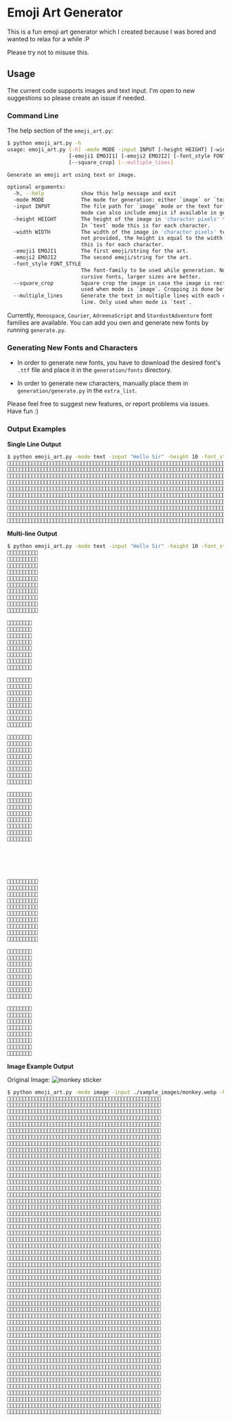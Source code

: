 # Emoji Art Generator
This is a fun emoji art generator which I created because I was bored and wanted to relax for a while :P

Please try not to misuse this. 

## Usage
The current code supports images and text input. I'm open to new suggestions so please create an issue if needed.

### Command Line

The help section of the `emoji_art.py`:

```bash
$ python emoji_art.py -h
usage: emoji_art.py [-h] -mode MODE -input INPUT [-height HEIGHT] [-width WIDTH]
                    [-emoji1 EMOJI1] [-emoji2 EMOJI2] [-font_style FONT_STYLE]
                    [--square_crop] [--multiple_lines]

Generate an emoji art using text or image.

optional arguments:
  -h, --help            show this help message and exit
  -mode MODE            The mode for generation: either `image` or `text`.
  -input INPUT          The file path for `image` mode or the text for `text` mode. Text
                        mode can also include emojis if available in generated data.
  -height HEIGHT        The height of the image in 'character pixels' to be generated.
                        In `text` mode this is for each character.
  -width WIDTH          The width of the image in 'character pixels' to be generated. If
                        not provided, the height is equal to the width. In `text` mode
                        this is for each character.
  -emoji1 EMOJI1        The first emoji/string for the art.
  -emoji2 EMOJI2        The second emoji/string for the art.
  -font_style FONT_STYLE
                        The font-family to be used while generation. Note that with
                        cursive fonts, larger sizes are better.
  --square_crop         Square crop the image in case the image is rectangular. Only
                        used when mode is `image`. Cropping is done before generation.
  --multiple_lines      Generate the text in multiple lines with each character in a new
                        line. Only used when mode is `text`.

```
Currently, `Monospace`, `Courier`, `AdreenaScript` and `StardustAdventure` font families are available. You can add you own and generate new fonts by running `generate.py`.
### Generating New Fonts and Characters
- In order to generate new fonts, you have to download the desired font's `.ttf` file and place it in the `generation/fonts` directory.

- In order to generate new characters, manually place them in `generation/generate.py` in the `extra_list`.

Please feel free to suggest new features, or report problems via issues. Have fun :)

### Output Examples

**Single Line Output**

```bash
$ python emoji_art.py -mode text -input "Hello Sir" -height 10 -font_style Monospace
🤍🤍🤍🤍🤍🤍🤍🤍🤍🤍🤍🤍🤍🤍🤍🤍🤍🤍🤍🤍🤍🤍🤍🤍🤍🤍🤍🤍🤍🤍🤍🤍🤍🤍🤍🤍🤍🤍🤍🤍🤍🤍🤍🤍🤍🤍🤍🤍🤍🤍🤍🤍🤍🤍🤍🤍🤍🤍🤍🤍🤍🤍🤍🤍🤍🤍🤍🤍🤍🤍🤍🤍🤍🤍🤍🤍🤍🤍🤍🤍🤍🤍🤍🤍🤍🤍🤍🤍🤍🤍
🤍🖤🤍🤍🤍🤍🤍🤍🖤🤍🤍🤍🤍🤍🤍🤍🤍🤍🤍🤍🤍🤍🤍🤍🤍🤍🤍🤍🤍🤍🤍🤍🤍🤍🤍🤍🤍🤍🤍🤍🤍🤍🤍🤍🤍🤍🤍🤍🤍🤍🤍🤍🤍🤍🤍🤍🤍🤍🤍🤍🤍🤍🖤🤍🤍🤍🤍🖤🖤🤍🤍🤍🤍🤍🤍🤍🤍🤍🤍🤍🤍🤍🤍🤍🤍🤍🤍🤍🤍🤍
🤍🖤🤍🤍🤍🤍🤍🤍🖤🤍🤍🤍🤍🤍🤍🤍🤍🤍🤍🤍🤍🤍🤍🤍🤍🤍🤍🤍🤍🤍🤍🤍🤍🤍🤍🤍🤍🤍🤍🤍🤍🤍🤍🤍🤍🤍🤍🤍🤍🤍🤍🤍🤍🤍🤍🤍🤍🤍🤍🤍🤍🖤🤍🤍🤍🤍🤍🤍🖤🤍🤍🤍🤍🤍🤍🤍🤍🤍🤍🤍🤍🤍🤍🤍🤍🤍🤍🤍🤍🤍
🤍🖤🤍🤍🤍🤍🤍🤍🖤🤍🤍🤍🤍🤍🖤🤍🤍🤍🤍🤍🤍🤍🤍🤍🤍🖤🖤🤍🤍🤍🤍🤍🤍🤍🤍🖤🖤🤍🤍🤍🤍🤍🤍🤍🤍🤍🤍🤍🤍🤍🤍🤍🤍🤍🤍🤍🤍🤍🤍🤍🤍🖤🤍🤍🤍🤍🤍🤍🤍🤍🤍🤍🤍🤍🤍🤍🤍🤍🤍🤍🤍🤍🤍🤍🖤🤍🤍🤍🤍🤍
🤍🖤🤍🤍🤍🤍🤍🤍🖤🤍🤍🤍🤍🖤🤍🤍🤍🤍🖤🤍🤍🤍🤍🤍🤍🖤🖤🤍🤍🤍🤍🤍🤍🤍🤍🖤🖤🤍🤍🤍🤍🤍🤍🖤🤍🤍🤍🤍🖤🤍🤍🤍🤍🤍🤍🤍🤍🤍🤍🤍🤍🤍🤍🖤🖤🤍🤍🤍🤍🤍🤍🤍🤍🖤🖤🖤🖤🤍🤍🤍🤍🤍🤍🤍🖤🖤🤍🤍🤍🤍
🤍🖤🤍🤍🤍🤍🤍🤍🖤🤍🤍🤍🤍🤍🤍🤍🤍🤍🤍🤍🤍🤍🤍🤍🤍🖤🖤🤍🤍🤍🤍🤍🤍🤍🤍🖤🖤🤍🤍🤍🤍🤍🤍🤍🤍🤍🤍🤍🤍🤍🤍🤍🤍🤍🤍🤍🤍🤍🤍🤍🤍🤍🤍🤍🤍🤍🤍🖤🤍🤍🤍🤍🤍🤍🤍🖤🖤🤍🤍🤍🤍🤍🤍🤍🖤🤍🤍🤍🤍🤍
🤍🖤🤍🤍🤍🤍🤍🤍🖤🤍🤍🤍🤍🤍🤍🤍🤍🤍🤍🤍🤍🤍🤍🤍🤍🖤🖤🤍🤍🤍🤍🤍🤍🤍🤍🖤🖤🤍🤍🤍🤍🤍🤍🤍🤍🤍🤍🤍🤍🤍🤍🤍🤍🤍🤍🤍🤍🤍🤍🤍🤍🤍🤍🤍🤍🤍🤍🤍🖤🤍🤍🤍🤍🤍🤍🖤🖤🤍🤍🤍🤍🤍🤍🤍🖤🤍🤍🤍🤍🤍
🤍🖤🤍🤍🤍🤍🤍🤍🖤🤍🤍🤍🤍🖤🤍🤍🤍🤍🤍🤍🤍🤍🤍🤍🤍🖤🖤🤍🤍🤍🤍🤍🤍🤍🤍🖤🖤🤍🤍🤍🤍🤍🤍🖤🤍🤍🤍🤍🖤🤍🤍🤍🤍🤍🤍🤍🤍🤍🤍🤍🤍🖤🤍🤍🤍🤍🤍🤍🖤🤍🤍🤍🤍🤍🤍🖤🖤🤍🤍🤍🤍🤍🤍🤍🖤🤍🤍🤍🤍🤍
🤍🖤🤍🤍🤍🤍🤍🤍🖤🤍🤍🤍🤍🤍🖤🤍🤍🤍🖤🤍🤍🤍🤍🤍🤍🖤🖤🤍🤍🤍🤍🤍🤍🤍🤍🖤🖤🤍🤍🤍🤍🤍🤍🤍🤍🤍🤍🤍🤍🤍🤍🤍🤍🤍🤍🤍🤍🤍🤍🤍🤍🖤🖤🤍🤍🤍🤍🖤🤍🤍🤍🤍🤍🤍🤍🖤🖤🤍🤍🤍🤍🤍🤍🤍🖤🤍🤍🤍🤍🤍
🤍🤍🤍🤍🤍🤍🤍🤍🤍🤍🤍🤍🤍🤍🤍🤍🤍🤍🤍🤍🤍🤍🤍🤍🤍🤍🤍🤍🤍🤍🤍🤍🤍🤍🤍🤍🤍🤍🤍🤍🤍🤍🤍🤍🤍🤍🤍🤍🤍🤍🤍🤍🤍🤍🤍🤍🤍🤍🤍🤍🤍🤍🤍🤍🤍🤍🤍🤍🤍🤍🤍🤍🤍🤍🤍🤍🤍🤍🤍🤍🤍🤍🤍🤍🤍🤍🤍🤍🤍🤍

```

**Multi-line Output**

```bash
$ python emoji_art.py -mode text -input "Hello Sir" -height 10 -font_style Monospace --multiple_lines
🤍🤍🤍🤍🤍🤍🤍🤍🤍🤍
🤍🖤🤍🤍🤍🤍🤍🤍🖤🤍
🤍🖤🤍🤍🤍🤍🤍🤍🖤🤍
🤍🖤🤍🤍🤍🤍🤍🤍🖤🤍
🤍🖤🖤🖤🖤🖤🖤🖤🖤🤍
🤍🖤🤍🤍🤍🤍🤍🤍🖤🤍
🤍🖤🤍🤍🤍🤍🤍🤍🖤🤍
🤍🖤🤍🤍🤍🤍🤍🤍🖤🤍
🤍🖤🤍🤍🤍🤍🤍🤍🖤🤍
🤍🤍🤍🤍🤍🤍🤍🤍🤍🤍

🤍🤍🤍🤍🤍🤍🤍🤍
🤍🤍🖤🤍🤍🖤🖤🤍
🤍🖤🤍🤍🤍🤍🖤🤍
🤍🖤🖤🖤🖤🖤🖤🤍
🤍🖤🤍🤍🤍🤍🤍🤍
🤍🖤🤍🤍🤍🤍🤍🤍
🤍🤍🖤🤍🤍🖤🖤🤍
🤍🤍🤍🤍🖤🤍🤍🤍

🤍🖤🖤🖤🖤🤍🤍🤍
🤍🤍🤍🖤🖤🤍🤍🤍
🤍🤍🤍🖤🖤🤍🤍🤍
🤍🤍🤍🖤🖤🤍🤍🤍
🤍🤍🤍🖤🖤🤍🤍🤍
🤍🤍🤍🖤🖤🤍🤍🤍
🤍🤍🤍🖤🖤🤍🤍🤍
🤍🖤🖤🖤🖤🖤🖤🤍

🤍🖤🖤🖤🖤🤍🤍🤍
🤍🤍🤍🖤🖤🤍🤍🤍
🤍🤍🤍🖤🖤🤍🤍🤍
🤍🤍🤍🖤🖤🤍🤍🤍
🤍🤍🤍🖤🖤🤍🤍🤍
🤍🤍🤍🖤🖤🤍🤍🤍
🤍🤍🤍🖤🖤🤍🤍🤍
🤍🖤🖤🖤🖤🖤🖤🤍

🤍🤍🤍🤍🤍🤍🤍🤍
🤍🖤🖤🤍🤍🖤🖤🤍
🤍🖤🤍🤍🤍🤍🖤🤍
🤍🖤🤍🤍🤍🤍🖤🤍
🤍🖤🤍🤍🤍🤍🖤🤍
🤍🖤🤍🤍🤍🤍🖤🤍
🤍🖤🖤🤍🤍🖤🖤🤍
🤍🤍🤍🤍🤍🤍🤍🤍






🤍🤍🤍🤍🖤🤍🤍🤍🤍🤍
🤍🖤🖤🤍🤍🤍🖤🖤🖤🤍
🤍🖤🤍🤍🤍🤍🤍🤍🖤🤍
🤍🖤🖤🤍🤍🤍🤍🤍🤍🤍
🤍🤍🖤🖤🖤🖤🤍🤍🤍🤍
🤍🤍🤍🤍🤍🤍🖤🖤🤍🤍
🤍🤍🤍🤍🤍🤍🤍🤍🖤🤍
🤍🖤🤍🤍🤍🤍🤍🤍🖤🤍
🤍🖤🖤🖤🤍🤍🤍🖤🖤🤍
🤍🤍🤍🤍🖤🖤🤍🤍🤍🤍

🤍🤍🤍🖤🖤🤍🤍🤍
🤍🤍🤍🤍🤍🤍🤍🤍
🤍🖤🖤🖤🖤🤍🤍🤍
🤍🤍🤍🖤🖤🤍🤍🤍
🤍🤍🤍🖤🖤🤍🤍🤍
🤍🤍🤍🖤🖤🤍🤍🤍
🤍🤍🤍🖤🖤🤍🤍🤍
🤍🖤🖤🖤🖤🖤🖤🤍

🤍🤍🤍🤍🤍🖤🤍🤍
🤍🤍🖤🤍🖤🤍🤍🤍
🤍🤍🖤🖤🤍🤍🤍🤍
🤍🤍🖤🤍🤍🤍🤍🤍
🤍🤍🖤🤍🤍🤍🤍🤍
🤍🤍🖤🤍🤍🤍🤍🤍
🤍🤍🖤🤍🤍🤍🤍🤍
🤍🤍🤍🤍🤍🤍🤍🤍
```

**Image Example Output**

Original Image:
![monkey sticker](./sample_images/monkey.webp)

```bash
$ python emoji_art.py -mode image -input ./sample_images/monkey.webp -height 50
🤍🤍🤍🤍🤍🤍🤍🤍🤍🤍🤍🤍🤍🤍🤍🤍🤍🤍🤍🤍🤍🤍🤍🤍🤍🤍🤍🤍🤍🤍🤍🤍🤍🤍🤍🤍🤍🤍🤍🤍🤍🤍🤍🤍🤍🤍🤍🤍🤍🤍
🤍🤍🤍🤍🤍🤍🤍🤍🤍🤍🤍🤍🤍🤍🤍🤍🤍🤍🤍🤍🤍🤍🤍🤍🤍🤍🤍🤍🤍🤍🤍🤍🤍🤍🤍🤍🤍🤍🤍🤍🤍🤍🤍🤍🤍🤍🤍🤍🤍🤍
🤍🤍🤍🤍🤍🤍🤍🤍🤍🤍🤍🤍🤍🤍🤍🤍🤍🤍🤍🤍🤍🤍🤍🤍🤍🤍🤍🤍🤍🤍🤍🤍🤍🤍🤍🤍🤍🤍🤍🤍🤍🤍🤍🤍🤍🤍🤍🤍🤍🤍
🤍🤍🤍🤍🤍🤍🤍🤍🤍🤍🤍🤍🤍🤍🤍🤍🤍🖤🖤🖤🤍🤍🤍🤍🤍🤍🤍🤍🤍🤍🤍🤍🤍🤍🤍🤍🤍🤍🤍🤍🤍🤍🤍🤍🤍🤍🤍🤍🤍🤍
🤍🤍🤍🤍🤍🤍🤍🤍🤍🤍🤍🤍🤍🤍🤍🤍🤍🤍🖤🖤🖤🤍🤍🤍🤍🤍🤍🤍🤍🤍🤍🤍🤍🤍🤍🤍🤍🤍🤍🤍🤍🤍🤍🤍🤍🤍🤍🤍🤍🤍
🤍🤍🤍🤍🤍🤍🤍🤍🤍🤍🤍🤍🤍🤍🤍🤍🤍🤍🖤🖤🖤🤍🤍🤍🤍🤍🤍🤍🤍🤍🤍🤍🤍🤍🤍🤍🤍🤍🤍🤍🤍🤍🤍🤍🤍🤍🤍🤍🤍🤍
🤍🤍🤍🤍🤍🤍🤍🤍🤍🤍🤍🤍🤍🤍🤍🖤🖤🤍🤍🖤🖤🤍🤍🤍🤍🤍🤍🤍🤍🤍🤍🤍🤍🤍🤍🤍🤍🤍🤍🤍🤍🤍🤍🤍🤍🤍🤍🤍🤍🤍
🤍🤍🤍🤍🤍🤍🤍🤍🤍🤍🤍🤍🤍🤍🤍🤍🖤🤍🤍🖤🖤🤍🤍🤍🤍🤍🤍🤍🤍🤍🤍🤍🤍🤍🤍🤍🤍🤍🤍🤍🤍🤍🤍🤍🤍🤍🤍🤍🤍🤍
🤍🤍🤍🤍🤍🤍🤍🤍🤍🤍🤍🤍🤍🤍🖤🖤🖤🖤🖤🖤🖤🖤🖤🖤🤍🤍🤍🤍🤍🤍🤍🤍🤍🤍🤍🤍🤍🤍🤍🤍🤍🤍🤍🤍🤍🤍🤍🤍🤍🤍
🤍🤍🤍🤍🤍🤍🤍🤍🤍🤍🤍🤍🖤🖤🖤🖤🖤🖤🖤🖤🖤🖤🖤🖤🖤🖤🤍🤍🤍🤍🤍🤍🤍🤍🤍🤍🤍🤍🤍🤍🤍🤍🤍🤍🤍🤍🤍🤍🤍🤍
🤍🤍🤍🤍🤍🤍🤍🤍🤍🤍🖤🖤🖤🖤🖤🖤🖤🖤🖤🖤🖤🖤🖤🖤🖤🖤🖤🤍🤍🤍🤍🤍🤍🤍🤍🤍🤍🤍🤍🤍🤍🤍🤍🤍🤍🤍🤍🤍🤍🤍
🤍🤍🤍🤍🤍🤍🤍🤍🤍🖤🖤🖤🖤🖤🖤🖤🖤🖤🖤🖤🖤🖤🖤🖤🖤🖤🖤🖤🤍🤍🤍🤍🤍🤍🤍🤍🤍🤍🤍🤍🤍🤍🤍🤍🤍🤍🤍🤍🤍🤍
🤍🤍🤍🤍🤍🤍🤍🤍🖤🖤🖤🖤🖤🖤🖤🖤🖤🖤🖤🖤🖤🖤🖤🖤🖤🖤🖤🖤🤍🤍🤍🤍🤍🤍🤍🤍🤍🤍🤍🤍🤍🤍🤍🤍🤍🤍🤍🤍🤍🤍
🤍🤍🤍🤍🤍🤍🤍🖤🖤🖤🖤🖤🖤🖤🖤🖤🖤🖤🖤🖤🖤🖤🖤🖤🖤🖤🖤🖤🖤🤍🤍🤍🤍🤍🤍🤍🤍🤍🤍🤍🤍🤍🤍🤍🤍🤍🤍🤍🤍🤍
🤍🤍🤍🤍🤍🤍🤍🖤🖤🖤🖤🖤🖤🖤🖤🖤🖤🖤🖤🖤🖤🖤🤍🖤🖤🖤🖤🖤🖤🤍🤍🖤🤍🤍🤍🤍🤍🤍🤍🤍🤍🤍🤍🤍🤍🤍🤍🤍🤍🤍
🤍🤍🤍🤍🤍🤍🖤🖤🖤🖤🖤🖤🖤🖤🖤🖤🖤🤍🖤🖤🖤🖤🖤🖤🖤🖤🖤🖤🖤🖤🖤🖤🖤🤍🤍🤍🤍🤍🤍🤍🤍🤍🤍🤍🤍🤍🤍🤍🤍🤍
🤍🤍🤍🤍🤍🤍🖤🖤🖤🖤🖤🖤🖤🖤🖤🖤🤍🖤🖤🖤🖤🖤🖤🖤🤍🤍🤍🤍🖤🖤🖤🖤🖤🖤🤍🤍🤍🤍🤍🤍🤍🤍🤍🤍🤍🤍🤍🤍🤍🤍
🤍🤍🤍🤍🤍🤍🖤🖤🖤🖤🖤🖤🖤🖤🖤🤍🖤🖤🖤🖤🖤🖤🖤🤍🤍🖤🖤🖤🤍🖤🤍🤍🖤🖤🤍🤍🤍🤍🤍🤍🤍🤍🤍🤍🤍🤍🤍🤍🤍🤍
🤍🤍🤍🤍🤍🖤🖤🖤🖤🖤🖤🖤🖤🖤🖤🖤🖤🖤🖤🖤🖤🖤🖤🤍🤍🖤🖤🖤🤍🖤🖤🤍🤍🖤🤍🤍🤍🤍🤍🤍🤍🤍🤍🤍🤍🤍🤍🤍🤍🤍
🤍🤍🤍🤍🤍🖤🖤🖤🖤🖤🖤🖤🖤🖤🖤🤍🤍🤍🤍🖤🖤🖤🖤🖤🤍🤍🤍🤍🤍🖤🖤🖤🖤🖤🤍🤍🤍🤍🤍🤍🤍🤍🤍🤍🤍🤍🤍🤍🤍🤍
🤍🤍🤍🤍🤍🖤🖤🖤🖤🖤🖤🖤🖤🖤🤍🤍🖤🖤🤍🖤🖤🖤🖤🤍🤍🖤🖤🤍🖤🖤🖤🤍🖤🖤🤍🤍🤍🤍🤍🤍🤍🤍🤍🤍🤍🤍🤍🤍🤍🤍
🤍🤍🤍🤍🤍🖤🖤🖤🖤🖤🖤🖤🖤🤍🤍🤍🖤🖤🤍🤍🖤🖤🖤🤍🤍🖤🖤🤍🖤🖤🖤🖤🖤🤍🤍🤍🤍🤍🤍🤍🤍🤍🤍🤍🤍🤍🤍🤍🤍🤍
🤍🤍🤍🤍🤍🖤🖤🖤🖤🖤🖤🖤🖤🤍🖤🤍🤍🤍🤍🤍🖤🖤🖤🖤🖤🤍🖤🖤🖤🖤🖤🖤🤍🤍🤍🤍🤍🤍🤍🤍🤍🤍🤍🤍🤍🤍🤍🤍🤍🤍
🤍🤍🤍🤍🤍🤍🤍🖤🖤🖤🖤🖤🖤🤍🤍🤍🤍🖤🤍🤍🖤🖤🖤🖤🖤🖤🖤🖤🖤🖤🖤🖤🤍🤍🤍🤍🤍🤍🤍🤍🤍🤍🤍🤍🤍🤍🤍🤍🤍🤍
🤍🤍🤍🤍🖤🖤🖤🖤🖤🖤🖤🖤🖤🤍🤍🖤🖤🖤🤍🖤🖤🖤🖤🖤🖤🖤🖤🖤🖤🖤🖤🖤🤍🤍🤍🤍🤍🤍🤍🤍🤍🤍🤍🤍🤍🤍🤍🤍🤍🤍
🤍🤍🤍🖤🖤🖤🖤🖤🖤🖤🖤🖤🖤🖤🖤🖤🖤🖤🖤🖤🖤🖤🖤🖤🖤🖤🖤🖤🖤🖤🖤🖤🤍🤍🤍🤍🤍🤍🤍🤍🤍🤍🤍🤍🤍🤍🤍🤍🤍🤍
🤍🤍🤍🖤🖤🖤🖤🖤🖤🖤🖤🖤🖤🖤🖤🖤🖤🤍🖤🖤🖤🖤🤍🤍🤍🖤🖤🖤🖤🖤🖤🤍🤍🤍🤍🤍🤍🤍🤍🤍🤍🤍🤍🤍🤍🤍🤍🤍🤍🤍
🤍🤍🤍🖤🖤🖤🤍🤍🖤🖤🖤🖤🖤🖤🖤🖤🖤🖤🖤🖤🤍🤍🖤🖤🤍🖤🖤🖤🖤🖤🖤🤍🤍🤍🤍🤍🤍🤍🤍🤍🤍🤍🤍🤍🤍🤍🤍🤍🤍🤍
🤍🤍🤍🖤🖤🖤🖤🖤🖤🖤🖤🖤🖤🖤🖤🖤🖤🖤🖤🖤🖤🖤🖤🖤🤍🖤🖤🖤🖤🖤🤍🤍🤍🤍🤍🤍🤍🤍🤍🤍🤍🤍🤍🤍🤍🤍🤍🤍🤍🤍
🤍🤍🤍🤍🖤🖤🖤🖤🖤🖤🖤🖤🖤🖤🖤🖤🖤🖤🖤🖤🖤🖤🖤🖤🤍🖤🖤🖤🖤🤍🤍🤍🤍🤍🤍🤍🤍🤍🤍🤍🤍🤍🤍🤍🤍🤍🤍🤍🤍🤍
🤍🤍🤍🤍🤍🖤🖤🖤🖤🖤🖤🖤🖤🖤🖤🖤🖤🖤🖤🖤🖤🖤🤍🖤🤍🖤🖤🖤🤍🤍🤍🤍🤍🤍🤍🤍🤍🤍🤍🤍🤍🤍🤍🤍🤍🤍🤍🤍🤍🤍
🤍🤍🤍🤍🤍🤍🤍🤍🖤🖤🖤🖤🖤🖤🖤🖤🖤🖤🖤🖤🖤🤍🖤🖤🤍🖤🖤🤍🖤🤍🤍🤍🤍🤍🤍🤍🤍🤍🤍🤍🤍🤍🤍🤍🤍🤍🤍🤍🤍🤍
🤍🤍🤍🤍🤍🤍🤍🤍🤍🖤🖤🖤🖤🖤🖤🖤🖤🖤🖤🖤🖤🤍🖤🖤🖤🖤🤍🖤🖤🤍🤍🤍🤍🤍🤍🤍🤍🤍🤍🤍🤍🤍🤍🤍🤍🤍🤍🤍🤍🤍
🤍🤍🤍🤍🤍🤍🤍🤍🤍🤍🖤🖤🖤🖤🖤🖤🖤🖤🖤🖤🖤🖤🤍🖤🖤🖤🖤🖤🖤🖤🖤🤍🤍🤍🤍🤍🤍🤍🤍🤍🤍🤍🤍🤍🤍🤍🤍🤍🤍🤍
🤍🤍🤍🤍🤍🤍🤍🤍🤍🤍🤍🤍🤍🖤🖤🖤🖤🤍🤍🤍🤍🖤🖤🤍🖤🖤🖤🖤🖤🖤🖤🖤🖤🤍🤍🤍🤍🤍🤍🤍🤍🤍🤍🤍🤍🤍🤍🤍🤍🤍
🤍🤍🤍🤍🤍🤍🤍🤍🤍🤍🤍🤍🤍🤍🤍🤍🤍🖤🖤🖤🖤🖤🖤🖤🖤🖤🖤🖤🖤🖤🖤🖤🖤🤍🤍🤍🤍🤍🤍🤍🤍🤍🤍🤍🤍🤍🤍🤍🤍🤍
🤍🤍🤍🤍🤍🤍🤍🤍🤍🤍🤍🤍🤍🤍🤍🤍🤍🤍🖤🖤🖤🤍🖤🤍🤍🖤🖤🖤🖤🤍🖤🖤🖤🖤🤍🤍🤍🤍🤍🤍🤍🤍🤍🤍🤍🤍🤍🤍🤍🤍
🤍🤍🤍🤍🤍🤍🤍🤍🤍🤍🤍🤍🤍🤍🤍🤍🤍🤍🖤🖤🖤🖤🖤🖤🖤🤍🖤🖤🤍🖤🖤🖤🖤🖤🤍🤍🤍🤍🤍🤍🖤🖤🖤🖤🤍🤍🤍🤍🤍🤍
🤍🤍🤍🤍🤍🤍🤍🤍🤍🤍🤍🤍🤍🤍🤍🤍🤍🤍🖤🖤🖤🖤🖤🖤🖤🖤🖤🖤🖤🖤🖤🖤🖤🖤🤍🤍🖤🖤🖤🖤🤍🤍🤍🤍🖤🖤🤍🤍🤍🤍
🤍🤍🤍🤍🤍🤍🤍🖤🖤🖤🖤🖤🖤🖤🖤🖤🖤🖤🖤🖤🖤🖤🖤🖤🖤🖤🖤🖤🖤🖤🖤🖤🖤🖤🤍🤍🤍🤍🖤🖤🖤🤍🖤🤍🖤🤍🖤🤍🤍🤍
🤍🤍🤍🤍🤍🤍🖤🖤🖤🖤🖤🖤🖤🖤🖤🤍🖤🖤🤍🖤🖤🖤🖤🖤🖤🖤🖤🖤🖤🖤🖤🖤🖤🖤🖤🤍🖤🖤🖤🖤🤍🖤🤍🖤🖤🖤🖤🤍🤍🤍
🤍🤍🤍🤍🤍🤍🖤🖤🖤🖤🖤🖤🖤🖤🤍🖤🖤🖤🤍🤍🖤🖤🖤🖤🖤🖤🖤🖤🖤🖤🖤🖤🖤🖤🖤🖤🖤🤍🤍🤍🤍🖤🤍🤍🤍🖤🤍🖤🤍🤍
🤍🤍🤍🤍🤍🤍🖤🖤🖤🖤🖤🖤🖤🖤🤍🤍🤍🖤🖤🤍🤍🖤🖤🖤🖤🖤🖤🖤🖤🖤🖤🖤🖤🖤🖤🖤🖤🤍🤍🤍🖤🤍🖤🖤🖤🤍🖤🖤🤍🤍
🤍🤍🤍🤍🤍🤍🤍🤍🤍🤍🤍🤍🤍🖤🖤🖤🖤🖤🖤🤍🖤🤍🤍🖤🖤🖤🖤🖤🤍🤍🖤🖤🖤🖤🖤🖤🖤🖤🤍🤍🖤🖤🖤🖤🖤🖤🖤🤍🤍🤍
🤍🤍🤍🤍🤍🤍🤍🤍🤍🤍🤍🤍🤍🤍🤍🖤🖤🖤🖤🤍🖤🖤🖤🖤🖤🖤🖤🖤🖤🖤🖤🤍🤍🤍🤍🤍🤍🖤🤍🤍🤍🤍🖤🖤🖤🤍🤍🤍🤍🤍
🤍🤍🤍🤍🤍🤍🤍🤍🤍🤍🤍🤍🤍🤍🤍🤍🤍🤍🖤🖤🤍🖤🖤🖤🖤🤍🖤🖤🖤🖤🖤🖤🖤🖤🖤🖤🖤🤍🤍🤍🤍🤍🤍🤍🤍🤍🤍🤍🤍🤍
🤍🤍🤍🤍🤍🤍🤍🤍🤍🤍🤍🤍🤍🤍🤍🤍🤍🤍🤍🖤🖤🖤🖤🖤🤍🤍🤍🤍🤍🤍🤍🤍🤍🤍🤍🤍🖤🖤🖤🤍🤍🤍🤍🤍🤍🤍🤍🤍🤍🤍
🤍🤍🤍🤍🤍🤍🤍🤍🤍🤍🤍🤍🤍🤍🤍🤍🤍🤍🤍🤍🤍🖤🖤🖤🖤🖤🖤🤍🤍🤍🤍🤍🤍🤍🤍🤍🤍🤍🤍🤍🤍🤍🤍🤍🤍🤍🤍🤍🤍🤍
🤍🤍🤍🤍🤍🤍🤍🤍🤍🤍🤍🤍🤍🤍🤍🤍🤍🤍🤍🤍🤍🤍🤍🤍🤍🤍🤍🤍🤍🤍🤍🤍🤍🤍🤍🤍🤍🤍🤍🤍🤍🤍🤍🤍🤍🤍🤍🤍🤍🤍
🤍🤍🤍🤍🤍🤍🤍🤍🤍🤍🤍🤍🤍🤍🤍🤍🤍🤍🤍🤍🤍🤍🤍🤍🤍🤍🤍🤍🤍🤍🤍🤍🤍🤍🤍🤍🤍🤍🤍🤍🤍🤍🤍🤍🤍🤍🤍🤍🤍🤍
```


